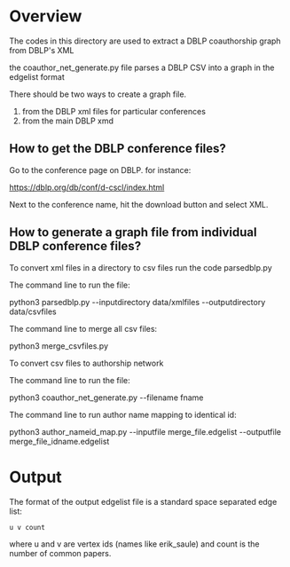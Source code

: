 # Overview

The codes in this directory are used to extract a DBLP coauthorship graph from DBLP's XML

the coauthor_net_generate.py file parses a DBLP CSV into a graph in the edgelist format

There should be two ways to create a graph file.

1. from the DBLP xml files for particular conferences
2. from the main DBLP xmd

## How to get the DBLP conference files?

Go to the conference page on DBLP. for instance:

https://dblp.org/db/conf/d-cscl/index.html

Next to the conference name, hit the download button and select XML.

## How to generate a graph file from individual DBLP conference files?

To convert xml files in a directory to csv files run the code parsedblp.py 

The command line to run the file: 

python3 parsedblp.py  --inputdirectory data/xmlfiles --outputdirectory data/csvfiles 

The command line to merge all csv files:

python3 merge_csvfiles.py

To convert csv files to authorship network

The command line to run the file: 

python3 coauthor_net_generate.py  --filename fname

The command line to run author name mapping to identical id:

python3 author_nameid_map.py --inputfile merge_file.edgelist --outputfile merge_file_idname.edgelist




# Output

The format of the output edgelist file is a standard space separated edge list:

```
u v count
```

where u and v are vertex ids (names like erik_saule) and count is the number of common papers.
